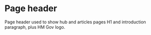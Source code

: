 # Page header
Page header used to show hub and articles pages H1 and introduction paragraph, plus HM Gov logo.